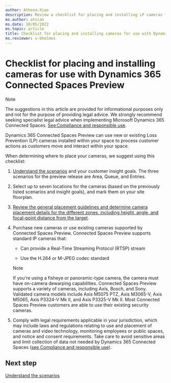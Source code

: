 ```yaml
---
author: Athena-Xiao
description: Review a checklist for placing and installing LP cameras for use with Dynamics 365 Connected Spaces Preview.
ms.author: atxiao
ms.date: 10/05/2022
ms.topic: article
title: Checklist for placing and installing cameras for use with Dynamics 365 Connected Spaces Preview
ms.reviewer: v-bholmes
---
```


# Checklist for placing and installing cameras for use with Dynamics 365 Connected Spaces Preview

> [!NOTE]
> The suggestions in this article are provided for informational purposes only and not for the purpose of providing legal advice. We strongly recommend seeking specialist legal advice when implementing Microsoft Dynamics 365 Connected Spaces. [See Compliance and responsible use](compliance.md).

Dynamics 365 Connected Spaces Preview can use new or existing Loss Prevention (LP) cameras installed within your space to process customer actions as customers move and interact within your space.

When determining where to place your cameras, we suggest using this checklist:

1. [Understand the scenarios](camera-placement-general.md) and your customer insight goals. The three scenarios for the preview release are Area, Queue, and Entries.

2. Select up to seven locations for the cameras (based on the previously listed scenarios and insight goals), and mark them on your site floorplan.

3. [Review the general placement guidelines and determine camera placement details for the different zones, including height, angle, and focal-point distance from the target](camera-placement-recommendations.md).

4. Purchase new cameras or use existing cameras supported by Connected Spaces Preview. Connected Spaces Preview supports standard IP cameras that: 

    - Can provide a Real-Time Streaming Protocol (RTSP) stream 

    - Use the H.264 or M-JPEG codec standard 

    > [!NOTE]
    > If you're using a fisheye or panoramic-type camera, the camera must have on-camera dewarping capabilities. 
    > Connected Spaces Preview supports a variety of cameras, including Axis, Bosch, and Sony. Validated camera models include Axis M5075 PTZ, Axis M3065-V, Axis M5065, Axis P3324-V Mk II, and Axis P3325-V Mk II. Most Connected Spaces Preview customers are able to use their existing security cameras. 

4. Comply with legal requirements applicable in your jurisdiction, which may include laws and regulations relating to use and placement of cameras and video technology, monitoring employees or public spaces, and notice and consent requirements. Take care to avoid sensitive areas and limit collection of data not needed by Dynamics 365 Connected Spaces ([see Compliance and responsible use](compliance.md)).

## Next step

[Understand the scenarios](camera-placement-general.md)
